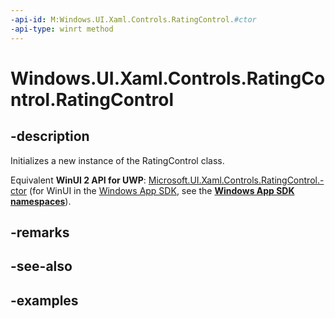 ```yaml
---
-api-id: M:Windows.UI.Xaml.Controls.RatingControl.#ctor
-api-type: winrt method
---
```


<!-- Method syntax.
public RatingControl.RatingControl()
-->

# Windows.UI.Xaml.Controls.RatingControl.RatingControl

## -description

Initializes a new instance of the RatingControl class.

Equivalent **WinUI 2 API for UWP**: [Microsoft.UI.Xaml.Controls.RatingControl.-ctor](/windows/winui/api/microsoft.ui.xaml.controls.ratingcontrol.-ctor) (for WinUI in the [Windows App SDK](/windows/apps/windows-app-sdk/), see the **[Windows App SDK namespaces](/windows/windows-app-sdk/api/winrt/)**).

## -remarks

## -see-also

## -examples

